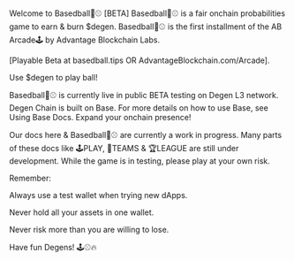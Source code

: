 Welcome to Basedball🎩⚾️ [BETA]
Basedball🎩⚾️ is a fair onchain probabilities game to earn & burn $degen. Basedball🎩⚾️ is the first installment of the AB Arcade🕹 by Advantage Blockchain Labs.

[Playable Beta at basedball.tips OR AdvantageBlockchain.com/Arcade]. 

Use $degen to play ball! 

Basedball🎩⚾️ is currently live in public BETA testing on Degen L3 network. Degen Chain is built on Base. For more details on how to use Base, see Using Base Docs. Expand your onchain presence!

Our docs here & Basedball🎩⚾️ are currently a work in progress. Many parts of these docs like 🕹PLAY, 🎩TEAMS & 🏆LEAGUE are still under development. While the game is in testing, please play at your own risk. 

Remember:

Always use a test wallet when trying new dApps.

Never hold all your assets in one wallet.

Never risk more than you are willing to lose.

Have fun Degens! 🕹⚾️🔥
